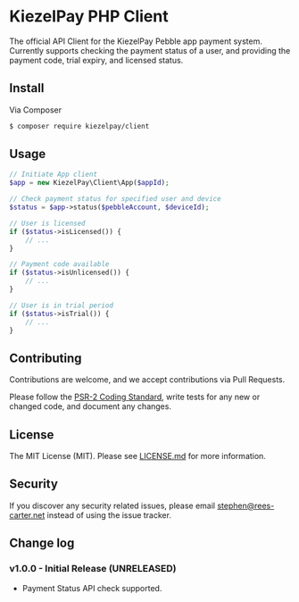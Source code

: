 # KiezelPay PHP Client

The official API Client for the KiezelPay Pebble app payment system.
Currently supports checking the payment status of a user, and providing the payment code, trial expiry, and licensed status.

## Install

Via Composer

``` bash
$ composer require kiezelpay/client
```

## Usage

``` php
// Initiate App client
$app = new KiezelPay\Client\App($appId);

// Check payment status for specified user and device
$status = $app->status($pebbleAccount, $deviceId);

// User is licensed
if ($status->isLicensed()) {
    // ...
}

// Payment code available
if ($status->isUnlicensed()) {
    // ...
}

// User is in trial period
if ($status->isTrial()) {
    // ...
}
```

## Contributing

Contributions are welcome, and we accept contributions via Pull Requests.

Please follow the [PSR-2 Coding Standard](https://github.com/php-fig/fig-standards/blob/master/accepted/PSR-2-coding-style-guide.md),
write tests for any new or changed code, and document any changes.

## License

The MIT License (MIT). Please see [LICENSE.md](LICENSE.md) for more information.

## Security

If you discover any security related issues, please email [stephen@rees-carter.net](mailto:stephen@rees-carter.net) instead of using the issue tracker.

## Change log

### v1.0.0 - Initial Release (UNRELEASED)

- Payment Status API check supported.


